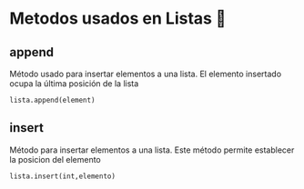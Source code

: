 # Metodos usados en Listas 🐍

## append

Método usado para insertar elementos  a una lista. El elemento insertado ocupa la última posición de la lista

```
lista.append(element)
```

## insert
Método para insertar elementos a una lista. Este método permite establecer la posicion del elemento 
```
lista.insert(int,elemento)
```
